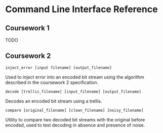 Command Line Interface Reference
================================

Coursework 1
------------

TODO

Coursework 2
------------

`inject_error [input filename] [output_filename]`

Used to inject error into an encoded bit stream using the algorithm described in
the coursework 2 specification.

`decode [trellis_filename] [input_filename] [output_filename]`

Decodes an encoded bit stream using a trellis.

`compare [original_filename] [clean_filename] [noisy_filename]`

Utility to compare two decoded bit streams with the original before encoded,
used to test decoding in absence and presence of noise.
